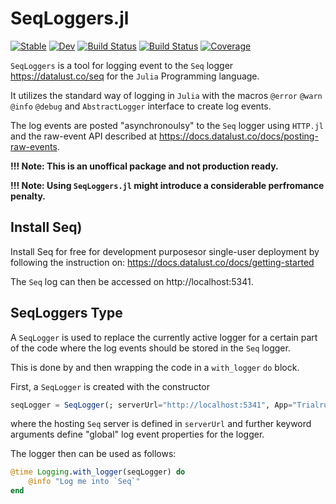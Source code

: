 # SeqLoggers.jl

[![Stable](https://img.shields.io/badge/docs-stable-blue.svg)](https://ueliwechsler.github.io/SeqLoggers.jl/stable)
[![Dev](https://img.shields.io/badge/docs-dev-blue.svg)](https://ueliwechsler.github.io/SeqLoggers.jl/dev)
[![Build Status](https://github.com/ueliwechsler/SeqLoggers.jl/workflows/CI/badge.svg)](https://github.com/ueliwechsler/SeqLoggers.jl/actions)
[![Build Status](https://travis-ci.com/ueliwechsler/SeqLoggers.jl.svg?branch=master)](https://travis-ci.com/ueliwechsler/SeqLoggers.jl)
[![Coverage](https://codecov.io/gh/ueliwechsler/SeqLoggers.jl/branch/master/graph/badge.svg)](https://codecov.io/gh/ueliwechsler/SeqLoggers.jl)

`SeqLoggers` is a tool for logging event to the `Seq` logger https://datalust.co/seq for the `Julia` Programming language.

It utilizes the standard way of logging in `Julia` with the macros `@error` `@warn` `@info` `@debug`  and `AbstractLogger` interface to create log events.  

The log events are posted "asynchronoulsy" to the `Seq` logger using `HTTP.jl` and the raw-event API described at https://docs.datalust.co/docs/posting-raw-events.

**!!! Note: This is an unoffical package and not production ready.**

**!!! Note: Using `SeqLoggers.jl` might introduce a considerable perfromance penalty.**

## Install Seq)

Install Seq for free for development purposesor single-user deployment by following
the instruction on: https://docs.datalust.co/docs/getting-started

The `Seq` log can then be accessed on http://localhost:5341.

## SeqLoggers Type

A `SeqLogger` is used to replace the currently active logger for a certain part of the code where the log events should be stored in the `Seq` logger.

This is done by  and then  wrapping the code in a `with_logger` `do` block.

First, a `SeqLogger` is created with the constructor
```julia
seqLogger = SeqLogger(; serverUrl="http://localhost:5341", App="Trialrun", Env="Test")
```
where the hosting `Seq` server is defined in `serverUrl` and further keyword arguments define "global" log event properties for the logger.

The logger then can be used as follows:
```julia
@time Logging.with_logger(seqLogger) do
    @info "Log me into `Seq`"
end
```
